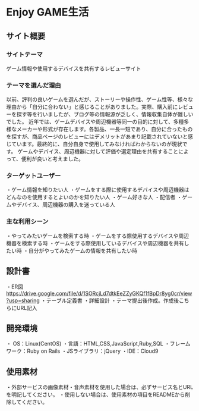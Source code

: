 # Enjoy GAME生活

## サイト概要
### サイトテーマ
ゲーム情報や使用するデバイスを共有するレビューサイト

### テーマを選んだ理由
以前、評判の良いゲームを選んだが、ストーリーや操作性、ゲーム性等、様々な理由から「自分に合わない」と感じることがありました。実際、購入前にレビューを探す等を行いましたが、ブログ等の情報源が乏しく、情報収集自体が難しいでした。
近年では、ゲームデバイスや周辺機器等同一の目的に対して、多種多様なメーカーや形式が存在します。各製品、一長一短であり、自分に合ったものを探すが、商品ページのレビューにはデメリットがあまり記載されていないと感じています。最終的に、自分自身で使用してみなければわからないのが現状です。
ゲームやデバイス、周辺機器に対して評価や選定理由を共有することによって、便利が良いと考えました。

### ターゲットユーザー
・ゲーム情報を知りたい人
・ゲームをする際に使用するデバイスや周辺機器はどんなのを使用するとよいのかを知りたい人
・ゲーム好きな人
・配信者
・ゲームやデバイス、周辺機器の購入を迷っている人

### 主な利用シーン
・やってみたいゲームを検索する時
・ゲームをする際使用するデバイスや周辺機器を検索する時
・ゲームをする際使用しているデバイスや周辺機器を共有したい時
・自分がやってみたゲームの情報を共有したい時

## 設計書
・ER図　https://drive.google.com/file/d/1SORcjLd7dtkEeZZyGKQf1fBpDr8yg0cr/view?usp=sharing
・テーブル定義書
・詳細設計
・テーマ提出後作成。作成後こちらにURL記入

## 開発環境
・ OS：Linux(CentOS)
・言語：HTML,CSS,JavaScript,Ruby,SQL
・フレームワーク：Ruby on Rails
・JSライブラリ：jQuery
・IDE：Cloud9

## 使用素材
・外部サービスの画像素材・音声素材を使用した場合は、必ずサービス名とURLを明記してください。
・使用しない場合は、使用素材の項目をREADMEから削除してください。